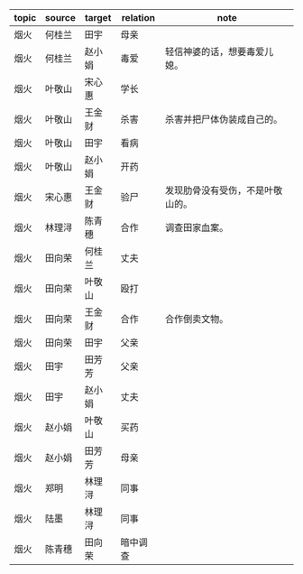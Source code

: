 | topic | source | target | relation | note |
| ----- | ------ | ------ | -------- | ---- |
| 烟火 | 何桂兰 | 田宇 | 母亲 |  |
| 烟火 | 何桂兰 | 赵小娟 | 毒爱 | 轻信神婆的话，想要毒爱儿媳。 |
| 烟火 | 叶敬山 | 宋心惠 | 学长 |  |
| 烟火 | 叶敬山 | 王金财 | 杀害 | 杀害并把尸体伪装成自己的。 |
| 烟火 | 叶敬山 | 田宇 | 看病 |  |
| 烟火 | 叶敬山 | 赵小娟 | 开药 |  |
| 烟火 | 宋心惠 | 王金财 | 验尸 | 发现肋骨没有受伤，不是叶敬山的。 |
| 烟火 | 林理浔 | 陈青穗 | 合作 | 调查田家血案。 |
| 烟火 | 田向荣 | 何桂兰 | 丈夫 |  |
| 烟火 | 田向荣 | 叶敬山 | 殴打 |  |
| 烟火 | 田向荣 | 王金财 | 合作 | 合作倒卖文物。 |
| 烟火 | 田向荣 | 田宇 | 父亲 |  |
| 烟火 | 田宇 | 田芳芳 | 父亲 |  |
| 烟火 | 田宇 | 赵小娟 | 丈夫 |  |
| 烟火 | 赵小娟 | 叶敬山 | 买药 |  |
| 烟火 | 赵小娟 | 田芳芳 | 母亲 |  |
| 烟火 | 郑明 | 林理浔 | 同事 |  |
| 烟火 | 陆墨 | 林理浔 | 同事 |  |
| 烟火 | 陈青穗 | 田向荣 | 暗中调查 |  |
